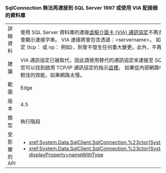 ### <a name="sqlconnection-can-no-longer-connect-to-sql-server-1997-or-databases-using-the-via-adapter"></a>SqlConnection 無法再連接到 SQL Server 1997 或使用 VIA 配接器的資料庫

|   |   |
|---|---|
|詳細資料|使用 SQL Server 資料庫的連接[虛擬介面卡 (VIA) 通訊協定](https://technet.microsoft.com/library/ms191229%28v=sql.105%29.aspx)不再支援。 用來連接到 SQL Server 資料庫的通訊協定中會顯示連接字串。 VIA 連接將會包含透過：&lt;servername&gt;。 如果此應用程式連接到 SQL 透過 VIA 以外的通訊協定 (tcp： 或 np： 例如)，則會不發生任何重大變更。此外，不再支援 SQL Server 7 (1997) 的連線。|
|建議|VIA 通訊協定已被取代，因此請使用替代的通訊協定來連接至 SQL 資料庫。 使用的最常見的通訊協定是 TCP/IP。 您可以找到啟用 TCP/IP 通訊協定的指示[這裡](https://msdn.microsoft.com/library/bb909712.aspx)。 如果從內部網路中只能存取資料庫，共用的管道通訊協定可能提供較佳的效能，如果網路太慢。|
|範圍|Edge|
|版本|4.5|
|類型|執行階段|
|受影響的 API|<ul><li><xref:System.Data.SqlClient.SqlConnection.%23ctor(System.String)?displayProperty=nameWithType></li><li><xref:System.Data.SqlClient.SqlConnection.%23ctor(System.String,System.Data.SqlClient.SqlCredential)?displayProperty=nameWithType></li></ul>|


